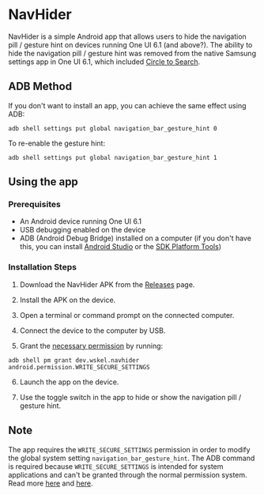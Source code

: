 # NavHider

NavHider is a simple Android app that allows users to hide the navigation pill / gesture hint on
devices running One UI 6.1 (and above?). The ability to hide the navigation pill / gesture hint was
removed from the native Samsung settings app in One UI 6.1, which
included [Circle to Search](https://blog.google/products/search/google-circle-to-search-android/).

## ADB Method

If you don't want to install an app, you can achieve the same effect using ADB:

```
adb shell settings put global navigation_bar_gesture_hint 0
```

To re-enable the gesture hint:

```
adb shell settings put global navigation_bar_gesture_hint 1
```

## Using the app

### Prerequisites

- An Android device running One UI 6.1
- USB debugging enabled on the device
- ADB (Android Debug Bridge) installed on a computer (if you don't have this, you can
  install [Android Studio](https://developer.android.com/studio) or
  the [SDK Platform Tools](https://developer.android.com/tools/releases/platform-tools))

### Installation Steps

1. Download the NavHider APK from the [Releases](https://github.com/wskel/NavHider/releases) page.

2. Install the APK on the device.

3. Open a terminal or command prompt on the connected computer.

4. Connect the device to the computer by USB.

5. Grant
   the [necessary permission](https://developer.android.com/reference/android/Manifest.permission#WRITE_SECURE_SETTINGS)
   by running:

```
adb shell pm grant dev.wskel.navhider android.permission.WRITE_SECURE_SETTINGS
```

6. Launch the app on the device.

7. Use the toggle switch in the app to hide or show the navigation pill / gesture hint.

## Note

The app requires the `WRITE_SECURE_SETTINGS` permission in order to modify the global system
setting `navigation_bar_gesture_hint`. The ADB command is required because `WRITE_SECURE_SETTINGS`
is intended for system applications and can't be granted through the normal permission system. Read
more [here](https://developer.android.com/reference/android/Manifest.permission#WRITE_SECURE_SETTINGS)
and [here](https://stackoverflow.com/questions/19538809/how-to-set-the-permission-write-secure-settings-in-android).